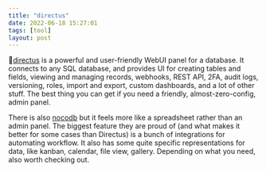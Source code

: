 ```yaml
---
title: "directus"
date: 2022-06-18 15:27:01
tags: [tool]
layout: post
---
```


🔧[directus](https://directus.io/) is a powerful and user-friendly WebUI panel for a database. It connects to any SQL database, and provides UI for creating tables and fields, viewing and managing records, webhooks, REST API, 2FA, audit logs, versioning, roles, import and export, custom dashboards, and a lot of other stuff. The best thing you can get if you need a friendly, almost-zero-config, admin panel.

There is also [nocodb](https://github.com/nocodb/nocodb) but it feels more like a spreadsheet rather than an admin panel. The biggest feature they are proud of (and what makes it better for some cases than Directus) is a bunch of integrations for automating workflow. It also has some quite specific representations for data, like kanban, calendar, file view, gallery. Depending on what you need, also worth checking out.
